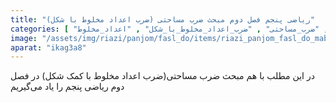 ```yaml
---
title: "ریاضی پنجم فصل دوم مبحث ضرب مساحتی (ضرب اعداد مخلوط با شکل)"
categories: [ "فصل_دوم_ریاضی_پنجم" , "آموزش_ابتدایی" , "ریاضی_پنجم" , "ضرب_مساحتی" , "ضرب_اعداد_مخلوط_با_شکل" , "اعداد_مخلوط" ]
image: "/assets/img/riazi/panjom/fasl_do/items/riazi_panjom_fasl_do_mabhas_zarb_masahati.jpg"
aparat: "ikag3a8"
---
```


در این مطلب با هم مبحث ضرب مساحتی(ضرب اعداد مخلوط با کمک شکل) در فصل دوم ریاضی پنجم را یاد می‌گیریم
